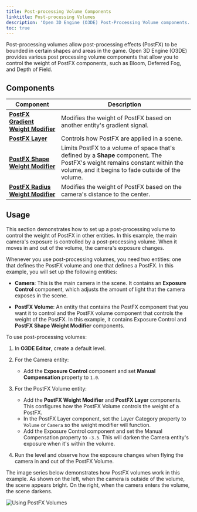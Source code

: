 ```yaml
---
title: Post-processing Volume Components
linktitle: Post-processing Volumes
description: 'Open 3D Engine (O3DE) Post-Processing Volume components.'
toc: true
---
```


Post-processing volumes allow post-processing effects (PostFX) to be bounded in certain shapes and areas in the game. Open 3D Engine (O3DE) provides various post processing volume components that allow you to control the weight of PostFX components, such as Bloom, Deferred Fog, and Depth of Field.

## Components

| Component | Description | 
| - | - |
| [**PostFX Gradient Weight Modifier**](/docs/user-guide/components/reference/atom/postfx-gradient-weight-modifier/) | Modifies the weight of PostFX based on another entity's gradient signal. |
| [**PostFX Layer**](/docs/user-guide/components/reference/atom/postfx-layer/) | Controls how PostFX are applied in a scene. |
| [**PostFX Shape Weight Modifier**](/docs/user-guide/components/reference/atom/postfx-shape-weight-modifier/) | Limits PostFX to a volume of space that's defined by a **Shape** component. The PostFX's weight remains constant within the volume, and it begins to fade outside of the volume.|
| [**PostFX Radius Weight Modifier**](/docs/user-guide/components/reference/atom/radius-weight-modifier/) | Modifies the weight of PostFX based on the camera's distance to the center. |


## Usage

This section demonstrates how to set up a post-processing volume to control the weight of PostFX in other entities. In this example, the main camera's exposure is controlled by a post-processing volume. When it moves in and out of the volume, the camera's exposure changes.

Whenever you use post-processing volumes, you need two entities: one that defines the PostFX volume and one that defines a PostFX. In this example, you will set up the following entities:

- **Camera**: This is the main camera in the scene. It contains an **Exposure Control** component, which adjusts the amount of light that the camera exposes in the scene.

- **PostFX Volume**: An entity that contains the PostFX component that you want it to control and the PostFX volume component that controls the weight of the PostFX. In this example, it contains Exposure Control and **PostFX Shape Weight Modifier** components.

To use post-processing volumes: 

1. In **O3DE Editor**, create a default level.
2. For the Camera entity:
   - Add the **Exposure Control** component and set **Manual Compensation** property to `1.0`. 

3. For the PostFX Volume entity:
    - Add the **PostFX Weight Modifier** and **PostFX Layer** components. This configures how the PostFX Volume controls the weight of a PostFX. 
    - In the PostFX Layer component, set the Layer Category property to `Volume` or `Camera` so the weight modifier will function. 
    - Add the Exposure Control component and set the Manual Compensation property to `-3.5`. This will darken the Camera entity's exposure when it's within the volume.


4. Run the level and observe how the exposure changes when flying the camera in and out of the PostFX Volume.

The image series below demonstrates how PostFX volumes work in this example. As shown on the left, when the camera is outside of the volume, the scene appears bright. On the right, when the camera enters the volume, the scene darkens.

![Using PostFX Volumes](/images/user-guide/components/reference/atom/post-processing-volumes/postfx-example.png)
